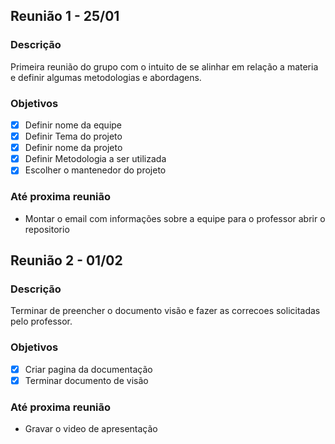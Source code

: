 ## Reunião 1 - 25/01
### Descrição
Primeira reunião do grupo com o intuito de se alinhar em relação a materia e definir algumas metodologias e abordagens.

### Objetivos
- [x] Definir nome da equipe
- [x] Definir Tema do projeto
- [x] Definir nome da projeto
- [x] Definir Metodologia a ser utilizada
- [x] Escolher o mantenedor do projeto

### Até proxima reunião
- Montar o email com informações sobre a equipe para o professor abrir o repositorio

## Reunião 2 - 01/02
### Descrição
Terminar de preencher o documento visão e fazer as correcoes solicitadas pelo professor.

### Objetivos
- [x] Criar pagina da documentação
- [x] Terminar documento de visão

### Até proxima reunião
- Gravar o video de apresentação
